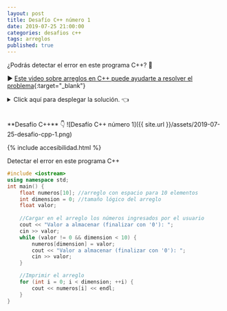 ```yaml
---
layout: post
title: Desafío C++ número 1
date: 2019-07-25 21:00:00
categories: desafios c++
tags: arreglos
published: true
---
```


¿Podrás detectar el error en este programa C++? 🔎

▶️ [Este video sobre arreglos en C++ puede ayudarte a resolver el problema](https://www.youtube.com/watch?v=1UycYfCSil8){:target="_blank"}

<details><summary>Click aquí para desplegar la solución. 👈</summary>
<br />✏️ El error está en la carga del arreglo, ya que la dimensión lógica nunca se incrementa al ir agregando elementos, entonces cada valor ingresado se guarda en la posición 0, pisando al anterior.
<br />
<br />Algunos detalles más:
<br />🔹 ¿Hay un bucle infinito? No. El bucle while corta si se ingresa valor==0 y for nunca se ejecuta porque i==0 y dimension==0.
<br />🔹 ¿Podría hacerse con do-while en vez de while? Eso cambiaría el algoritmo. Tal como está, se ejecuta 0 o más veces. Con do-while (a menos que haya un break anticipado) se ejecutaría 1 o más veces.
<br />🔹 ¿Qué se almacena en el arreglo? Con la versión errónea, solo se almacena el último valor leido (a menos que sea el 0), y siempre se lo guarda en la primera posición del arreglo con la instrucción numeros[dimension]=valor
<br />🔹 Los elementos son indefinidos cuando se declara el arreglo, pero eso no causará errores si se maneja apropiadamente la dimensión lógica. El tamaño físico del arreglo es 10, pero podría haber menos elementos "útiles" (tamaño lógico) ocupados.
<br />
<div markdown="1">💻 [Código ejecutable](https://jdoodle.com/a/3pI5){:target="_blank"}
  
{% include codeEditor.html id="3pI5?stdin=1&arg=1&rw=1" %}
  </div>
<br />
<div markdown="1">![Solución al desafío]({{ site.url }}/assets/2019-07-25-desafio-cpp-1-solucion.png)
  </div></details>

<br />
<br />
**Desafío C++** 👇
![Desafío C++ número 1]({{ site.url }}/assets/2019-07-25-desafio-cpp-1.png)

{% include accesibilidad.html %}

Detectar el error en este programa C++

```cpp
#include <iostream>
using namespace std;
int main() {
    float numeros[10]; //arreglo con espacio para 10 elementos
    int dimension = 0; //tamaño lógico del arreglo
    float valor;
    
    //Cargar en el arreglo los números ingresados por el usuario
    cout << "Valor a almacenar (finalizar con '0'): ";
    cin >> valor;
    while (valor != 0 && dimension < 10) {
        numeros[dimension] = valor;
        cout << "Valor a almacenar (finalizar con '0'): ";
        cin >> valor;
    }

    //Imprimir el arreglo
    for (int i = 0; i < dimension; ++i) {
        cout << numeros[i] << endl;
    }
}
```

</div></details>
